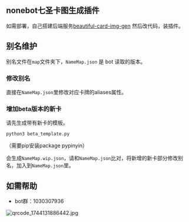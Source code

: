 ## nonebot七圣卡图生成插件

如需部署，自己搭建后端服务[beautiful-card-img-gen](https://github.com/genius-invokation/beautiful-card-img-gen) 然后改代码，装插件。

## 别名维护

别名文件在`map`文件夹下，`NameMap.json` 是 bot 读取的版本。

### 修改别名

直接在`NameMap.json`里修改对应卡牌的aliases属性。

### 增加beta版本的新卡

请先生成带有新卡的模板。
```
python3 beta_template.py
```

（需要pip安装package pypinyin）

会生成`NameMap.wip.json`，请和`NameMap.json`比对，将新增的新卡部分修改别名，加入到`NameMap.json`里。


## 如需帮助

- bot群：1030307936 

![qrcode_1744131886442.jpg](https://7s-1304005994.cos.ap-singapore.myqcloud.com/qrcode_1744131886442.jpg)





